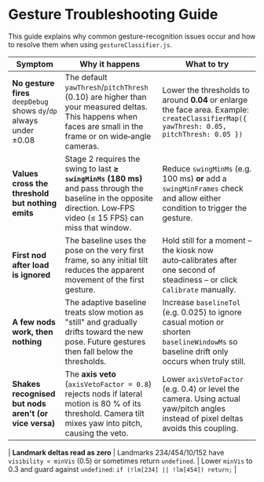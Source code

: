 # Gesture Troubleshooting Guide

This guide explains why common gesture-recognition issues occur and how to resolve them when using `gestureClassifier.js`.

| Symptom | Why it happens | What to try |
|---------|----------------|-------------|
| **No gesture fires**<br>`deepDebug` shows `dy`/`dp` always under ±0.08 | The default `yawThresh`/`pitchThresh` (0.10) are higher than your measured deltas. This happens when faces are small in the frame or on wide‑angle cameras. | Lower the thresholds to around **0.04** or enlarge the face area. Example: `createClassifierMap({ yawThresh: 0.05, pitchThresh: 0.05 })` |
| **Values cross the threshold but nothing emits** | Stage 2 requires the swing to last **≥ `swingMinMs` (180 ms)** and pass through the baseline in the opposite direction. Low‑FPS video (≤ 15 FPS) can miss that window. | Reduce `swingMinMs` (e.g. 100 ms) **or** add a `swingMinFrames` check and allow either condition to trigger the gesture. |
| **First nod after load is ignored** | The baseline uses the pose on the very first frame, so any initial tilt reduces the apparent movement of the first gesture. | Hold still for a moment – the kiosk now auto‑calibrates after one second of steadiness – or click `Calibrate` manually. |
| **A few nods work, then nothing** | The adaptive baseline treats slow motion as "still" and gradually drifts toward the new pose. Future gestures then fall below the thresholds. | Increase `baselineTol` (e.g. 0.025) to ignore casual motion or shorten `baselineWindowMs` so baseline drift only occurs when truly still. |
| **Shakes recognised but nods aren't (or vice versa)** | The **axis veto** (`axisVetoFactor = 0.8`) rejects nods if lateral motion is 80 % of its threshold. Camera tilt mixes yaw into pitch, causing the veto. | Lower `axisVetoFactor` (e.g. 0.4) or level the camera. Using actual yaw/pitch angles instead of pixel deltas avoids this coupling. |

| **Landmark deltas read as zero** | Landmarks 234/454/10/152 have `visibility < minVis` (0.5) or sometimes return `undefined`. | Lower `minVis` to 0.3 and guard against `undefined`: `if (!lm[234] || !lm[454]) return;` |

